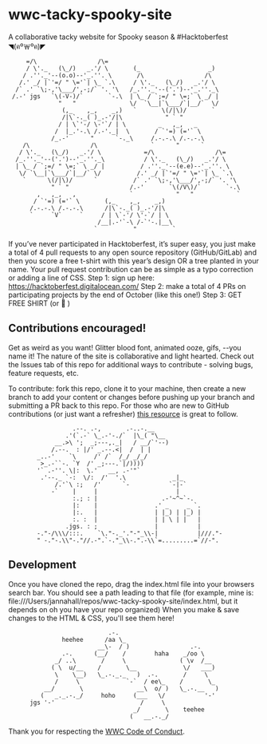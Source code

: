 # wwc-tacky-spooky-site
A collaborative tacky website for Spooky season &amp; #Hacktoberfest ◥(ฅº￦ºฅ)◤

         =/\                 /\=
         / \'._   (\_/)   _.'/ \       (_                   _)
        / .''._'--(o.o)--'_.''. \       /\                 /\
       /.' _/ |`'=/ " \='`| \_ `.\     / \'._   (\_/)   _.'/ \
      /` .' `\;-,'\___/',-;/` '. '\   /_.''._'--('.')--'_.''._\
     /.-' jgs   `\(-V-)/`       `-.\  | \_ / `;=/ " \=;` \ _/ |
                  "   "               \/  `\__|`\___/`|__/`  \/
                   (,_    ,_,    _,)   `       \(/|\)/       `
                   /|\`-._( )_.-'/|\            " ` "
                  / | \`'-/ \-'`/ | \         _   ,_,   _
                 /  |_.'-.\ /.-'._|  \       / `'=) (='` \
                /_.-'      "      `-._\     /.-.-.\ /.-.-.\
        /\                 /\               `      "      `
       / \'._   (\_/)   _.'/ \            =/\                 /\=
      /_.''._'--('.')--'_.''._\           / \'._   (\_/)   _.'/ \
      | \_ / `;=/ " \=;` \ _/ |          / .''._'--(e.e)--'_.''. \
       \/ `\__|`\___/`|__/` \/          /.' _/ |`'=/ " \='`| \_ `.\
        `      \(/|\)/      `          /` .' `\;-,'\___/',-;/` '. '\
                " ` "                 /.-'       `\(/V\)/`       `-.\
            ,   ,_,   ,               `            "   "            `
           / `'=) (='` \       (,_    ,_,    _,)
          /.-.-.\ /.-.-.\      /|\`-._( )_.-'/|\
          `     `V`     `     / | \`-'/ \'-`/ | \
                             /__|.-'`-\ /-`'-.|__\
                            `          "          `
If you’ve never participated in Hacktoberfest, it’s super easy, you just make a total of 4 pull requests to any open source repository (GitHub/GitLab) and then you score a free t-shirt with this year’s design OR a tree planted in your name. Your pull request contribution can be as simple as a typo correction or adding a line of CSS.
Step 1: sign up here: https://hacktoberfest.digitalocean.com/
Step 2: make a total of 4 PRs on participating projects by the end of October (like this one!)
Step 3: GET FREE SHIRT (or :deciduous_tree: )

## Contributions encouraged! 
Get as weird as you want! Glitter blood font, animated ooze, gifs, --you name it! The nature of the site is collaborative and light hearted. Check out the Issues tab of this repo for additional ways to contribute - solving bugs, feature requests, etc.

To contribute: fork this repo, clone it to your machine, then create a new branch to add your content or changes before pushing up your branch and submitting a PR back to this repo. For those who are new to GitHub contributions (or just want a refresher) [this resource](https://github.com/firstcontributions/first-contributions) is great to follow.

                      .--. .-,       .-..-.__
                    .'(`.-` \_.-'-./`  |\_( "\__
                 __.>\ ';  _;---,._|   / __/`'--)
                /.--.  : |/' _.--.<|  /  | |
            _..-'    `\     /' /`  /_/ _/_/
             >_.-``-. `Y  /' _;---.`|/))))
            '` .-''. \|:  \.'   __, .-'"`
             .'--._ `-:  \/:  /'  '.\             _|_
                 /.'`\ :;   /'      `-           `-|-`
                -`    |     |                      |
                      :.; : |                  .-'~^~`-.
                      |:    |                .' _     _ `.
                      |:.   |                | |_) | |_) |
                      :. :  |                | | \ | |   |
                    .jgs. : ;                |           |
            -."-/\\\/:::.    `\."-._'."-"_\\-|           |///."-
            " -."-.\\"-."//.-".`-."_\\-.".-\\`=.........=`//-".

## Development
Once you have cloned the repo, drag the index.html file into your browsers search bar. You should see a path leading to that file (for example, mine is: file:///Users/jannahall/repos/wwc-tacky-spooky-site/index.html, but it depends on oh you have your repo organized) When you make & save changes to the HTML & CSS, you'll see them here! 

                                .-.
                   heehee      /aa \_
                             __\-  / )                 .-.
                   .-.      (__/    /        haha    _/oo \
                 _/ ..\       /     \               ( \v  /__
                ( \  u/__    /       \__             \/   ___)
                 \    \__)   \_.-._._   )  .-.       /     \
                 /     \             `-`  / ee\_    /       \_
              __/       \               __\  o/ )   \_.-.__   )
             (   _._.-._/     hoho     (___   \/           '-'
          jgs '-'                        /     \
                                       _/       \    teehee
                                      (   __.-._/

Thank you for respecting the [WWC Code of Conduct](https://www.womenwhocode.com/codeofconduct).
